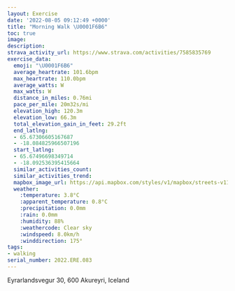 ```yaml
---
layout: Exercise
date: '2022-08-05 09:12:49 +0000'
title: "Morning Walk \U0001F6B6"
toc: true
image:
description:
strava_activity_url: https://www.strava.com/activities/7585835769
exercise_data:
  emoji: "\U0001F6B6"
  average_heartrate: 101.6bpm
  max_heartrate: 110.0bpm
  average_watts: W
  max_watts: W
  distance_in_miles: 0.76mi
  pace_per_mile: 20m32s/mi
  elevation_high: 120.3m
  elevation_low: 66.3m
  total_elevation_gain_in_feet: 29.2ft
  end_latlng:
  - 65.67306605167687
  - -18.084825966507196
  start_latlng:
  - 65.67496698349714
  - -18.092536395415664
  similar_activities_count:
  similar_activities_trend:
  mapbox_image_url: https://api.mapbox.com/styles/v1/mapbox/streets-v11/static/path-5+787af2-1.0(oczoKjulmB%3FXQz%40KID%60ADt%40BHAIEGGA%5Bi%40GSGu%40Ga%40H%5DMb%40SxAC%3FEEG%3FQYOt%40S%40F%7B%40I%7BBDi%40B%3FDLPrB%40j%40Il%40AND%60%40Pv%40DhC%40e%40BQZd%40FGB%40Xv%40LRFBXGDK%3FwBNOv%40KPQNEBOEkB%3Fo%40Gw%40DwAC_%40USYa%40MMa%40SSg%40%3FW%40SV%7D%40NgAJYZg%40j%40mAf%40q%40b%40qBNSb%40%5DNaATYZq%40JMTOFCN%40VYXGPUXOJU%3F_%40MyBq%40iDSq%40Qw%40%3Fg%40Nq%40),pin-s-s+e5b22e(-18.09254,65.67496),pin-s-f+89ae00(-18.084829999999993,65.67305999999999)/auto/800x800?access_token=pk.eyJ1Ijoiam9zaGJlY2ttYW4iLCJhIjoiY205eWR2aDd1MWZ6djJrbXc4a3M0bWZleiJ9.XiG9OWkNcZk2QzjJbxLB4A
  weather:
    :temperature: 3.8°C
    :apparent_temperature: 0.8°C
    :precipitation: 0.0mm
    :rain: 0.0mm
    :humidity: 88%
    :weathercode: Clear sky
    :windspeed: 8.0km/h
    :winddirection: 175°
tags:
- walking
serial_number: 2022.ERE.083
---
```

Eyrarlandsvegur 30, 600 Akureyri, Iceland
